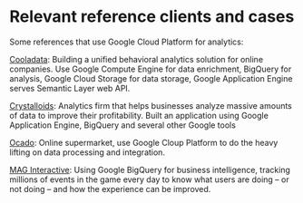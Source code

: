 # Relevant reference clients and cases

Some references that use Google Cloud Platform for analytics:

[Cooladata](http://googlecloudplatform.blogspot.se/2013/12/cooladata-digs-into-the-why-of-online-consumer-behavior-with-help-from-google-compute-engine.html): Building a unified behavioral analytics solution for online companies. Use Google Compute Engine for data enrichment, BigQuery for analysis, Google Cloud Storage for data storage, Google Application Engine serves Semantic Layer web API.

[Crystalloids](https://cloud.google.com/files/Crystalloids.pdf): Analytics firm that helps businesses analyze massive amounts of data to improve their profitability. Built an application using Google Application Engine, BigQuery and several other Google tools

[Ocado](http://googlecloudplatform.blogspot.se/2014/02/ocado-uses-google-cloud-platform-to-make-online-food-shopping-a-breeze.html): Online supermarket, use Google Cloup Platform to do the heavy lifting on data processing and integration. 

[MAG Interactive](http://googlecloudplatform.blogspot.no/2013/11/google-app-engine-helps-mag-interactive.html): Using Google BigQuery for business intelligence, tracking 
millions of events in the game every day to know what users are doing – or not doing – and how the experience can be improved.

